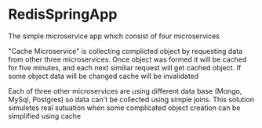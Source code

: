 # RedisSpringApp

The simple microservice app which consist of four microservices

"Cache Microservice" is collecting complicted object by requesting data from other three microservices. 
Once object was formed it will be cached for five minutes, and each next similiar request will get cached object.
If some object data will be changed cache will be invalidated

Each of three other microservices are using different data base (Mongo, MySql, Postgres) so data can't be collected using simple joins. 
This solution simuletes real sutuation when some complicated object creation can be simplified using cache
